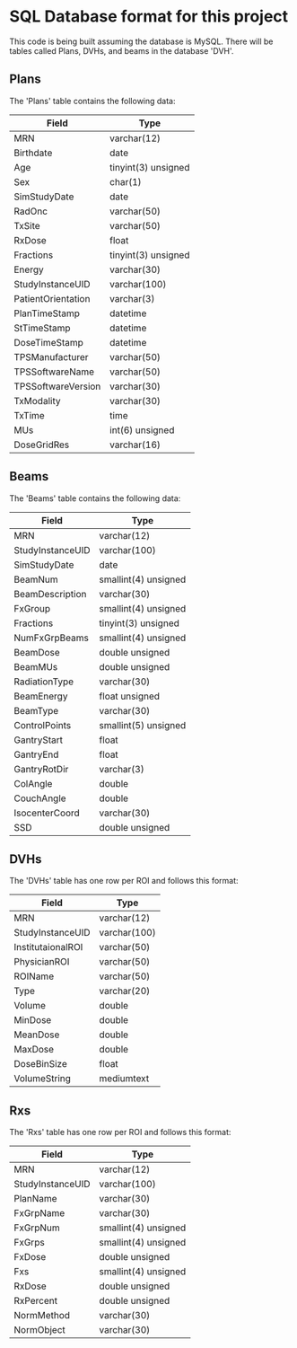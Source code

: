 # SQL Database format for this project
This code is being built assuming the database is MySQL.  There will be tables called Plans, DVHs, and beams in the database 'DVH'.  

## Plans
The 'Plans' table contains the following data:  

Field | Type
----- | ----
MRN | varchar(12) | RT_Plan.PatientID
Birthdate | date | RT_Plan.PatientBirthDate
Age | tinyint(3) unsigned | RT_Plan.PatientBirthdate & RT_Plan.StudyDate
Sex | char(1) | RT_Plan.PatientSex
SimStudyDate | date | RT_Plan.StudyDate
RadOnc | varchar(50) | RT_Plan.ReferringPhysicianName
TxSite | varchar(50) | RT_Plan.RTPlanLabel (i.e., Plan name)
RxDose | float | User input point dose or max dose from dicompylercore
Fractions | tinyint(3) unsigned | Sum of RT_Plan.FractionGroupSequence[].NumberOfFractionsPlanned
Energy | varchar(30) | RT_Plan.BeamSequence[].ControlPointSequence[0].NominalBeamEnergy
StudyInstanceUID | varchar(100) | RT_Plan.StudyInstanceUID
PatientOrientation | varchar(3) | RT_Plan.PatientSetupSequence[0].PatientPosition (e.g., HFS, FFP, etc.)
PlanTimeStamp | datetime | RT_Plan.RTPlanDate and RT_Plan.RTPlanTime
StTimeStamp | datetime | RT_St.StructureSetDate and RT_St.StructureSetTime
DoseTimeStamp | datetime | RT_Dose.ContentDate and RT_Dose.ContentTime
TPSManufacturer | varchar(50) | RT_Plan.Manufacturer
TPSSoftwareName | varchar(50) | RT_Plan.ManufactuerModelName
TPSSoftwareVersion | varchar(30) | RT_Plan.SoftwareVersions
TxModality | varchar(30) | dicompyler GetPlan(), RT_Plan.BeamSequence[0].ControlPointSequence[0], RT_Plan.ManufactuerModelName
TxTime | time | TBD (Brachy and Gamma Knife only)
MUs | int(6) unsigned | Sum of RT_Plan.FractionGroupSequence[FxGroup].ReferencedBeamSequence[BeamNum].BeamMeterset (linac only)
DoseGridRes | varchar(16) | rt_dose.PixelSpacing[0], rt_dose.PixelSpacing[1], rt_dose.SliceThickness

## Beams
The 'Beams' table contains the following data:

Field | Type
----- | ----
MRN | varchar(12)
StudyInstanceUID | varchar(100)         
SimStudyDate | date                 
BeamNum | smallint(4) unsigned 
BeamDescription | varchar(30)          
FxGroup | smallint(4) unsigned 
Fractions | tinyint(3) unsigned  
NumFxGrpBeams | smallint(4) unsigned 
BeamDose | double unsigned      
BeamMUs | double unsigned      
RadiationType | varchar(30)          
BeamEnergy | float unsigned       
BeamType | varchar(30)          
ControlPoints | smallint(5) unsigned 
GantryStart | float                           
GantryEnd | float                
GantryRotDir | varchar(3)
ColAngle | double               
CouchAngle | double               
IsocenterCoord | varchar(30)          
SSD | double unsigned

## DVHs
The 'DVHs' table has one row per ROI and follows this format:

Field | Type
----- | ----
MRN | varchar(12)
StudyInstanceUID | varchar(100)
InstitutaionalROI | varchar(50) 
PhysicianROI | varchar(50)
ROIName | varchar(50)
Type | varchar(20) 
Volume | double      
MinDose | double      
MeanDose | double      
MaxDose | double      
DoseBinSize | float       
VolumeString | mediumtext

## Rxs
The 'Rxs' table has one row per ROI and follows this format:

Field | Type
----- | ----
MRN | varchar(12)
StudyInstanceUID | varchar(100)
PlanName | varchar(30)
FxGrpName | varchar(30)
FxGrpNum | smallint(4) unsigned
FxGrps | smallint(4) unsigned
FxDose | double unsigned
Fxs | smallint(4) unsigned
RxDose | double unsigned
RxPercent | double unsigned
NormMethod | varchar(30)
NormObject | varchar(30)